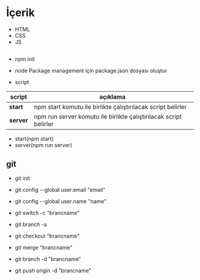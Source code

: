 # İçerik

- HTML
- CSS
- JS

##

- npm init
- node Package management için package.json
  dosyası oluştur

- script

| script | açıklama                                                          |
| ------ | ----------------------------------------------------------------- |
| **start**  | npm start komutu ile birlikte çalıştırılacak script belirler      |
| **server** | npm run server komutu ile birlikte çalıştırılacak script belirler |

- start(npm start)
- server(npm run server)

## git

- git init

- git config --global user.email "email"

- git config --global user.name "name"

- git switch -c "brancname"

- git branch -a

- git checkout "brancname"

- git merge "brancname"

- git branch -d "brancname"

- git push origin -d "brancname"

```

